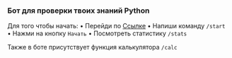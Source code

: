 ### Бот для проверки твоих знаний Python

Для того чтобы начать:
• Перейди по [Ссылке](https://t.me/braunder_quiz_bot)
• Напиши команду `/start`
• Нажми на кнопку `Начать`
• Посмотреть статистику `/stats`

Также в боте присутствует функция калькулятора `/calc`
